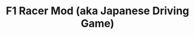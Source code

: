 ---
ee_id_thing: '15'
site: '1'
type: '2'
inv_num: 2004-002
url: 2004-002-f1-racer-mod
title: F1 Racer Mod (aka Japanese Driving Game)
year: '2004'
display_year: '2004'
medium: Modded FamiCom game cartridge.
dims: ''
pitch: "​Just the road from a racing game."
ps: "​This is a simple mod I did of the old Japanese Famicom driving game F1 Racer.
  Basically I just took out the game, cars, etc, and left the road. pps – In case
  you are wondering, sometimes I also refer to this project as “Japanese Driving Game”
  (which is another non title), and it also seems to float around on the web bootlegged
  titled ‘F2′….check below for the ROM."
live_url: ''
related: "[185] [2005-021-super-landscape-1] 2005-021 Super Landscape #1"
youtube: ''
related_code: https://github.com/coryarcangel/F1-Racer
imgs: f1-racer-2004-002-screen-shot-1-database-ih.jpg,f1-racer-2004-002-cartridge-1-database-ih_1.jpg,f1-racer-2004-002-screen-shot-2-database-ih.jpg,f1-racer-2004-002-screen-shot-3-database-ih.jpg,f1-racer-2004-002-screen-shot-4-database-ih.jpg
subheading: ''
download: ''
add_credit: ''
commission: ''
layout: things-i-made
---